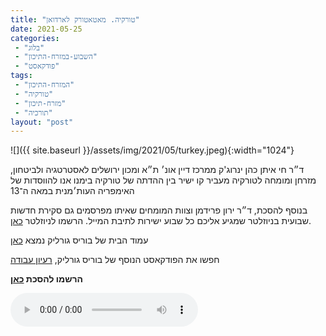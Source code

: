 ```yaml
---
title: "טורקיה. מאטאטורק לארדואן"
date: 2021-05-25
categories: 
 - "בלוג"
 - "השבוע-במזרח-התיכון"
 - "פודקאסט"
tags: 
 - "המזרח-התיכון"
 - "טורקיה"
 - "מזרח-תיכון"
 - "תורכיה"
layout: "post"
---
```


![]({{ site.baseurl }}/assets/img/2021/05/turkey.jpeg){:width="1024"}

ד״ר חי איתן כהן ינרוג'ק ממרכז דיין אונ׳ ת״א ומכון ירושלים לאסטרטגיה ולביטחון, מזרחן ומומחה לטורקיה מעביר קו ישיר בין ההדתה של טורקיה בימנו אנו להווסדות של האימפריה העות׳מנית במאה ה־13

בנוסף להסכת, ד״ר ירון פרידמן וצוות המומחים שאיתו מפרסמים גם סקירת חדשות שבועית בניוזלטר שמגיע אליכם כל שבוע ישירות לתיבת המייל. הרשמו לניוזלטר [כאן](https://haifa.us7.list-manage.com/subscribe?u=11fe1442157d219f56c36d2a9&id=e0b5399e69).

עמוד הבית של בוריס גורליק נמצא [כאן](http://he.gorelik.net/about)

חפשו את הפודקאסט הנוסף של בוריס גורליק, [רעיון עבודה](https://he.gorelik.nert/reayon)

**הרשמו להסכת [כאן](https://anchor.fm/hashavua)**

<audio controls src="https://d3ctxlq1ktw2nl.cloudfront.net/staging/2021-4-25/189935047-44100-2-2e773e302f2c6.m4a" class=" wp-block-audio"></audio>
